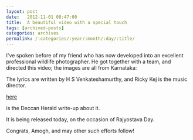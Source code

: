 ```yaml
---
layout: post
date:	2012-11-01 08:47:00
title:  A beautiful video with a special touch
tags: [archived-posts]
categories: archives
permalink: /:categories/:year/:month/:day/:title/
---
```

I've spoken before of my friend <lj user="amoghavarsha"> who has now developed into an excellent  professional wildlife photographer. He got together with a team, and directed this video; the images are all from Karnataka:

<lj-embed id="946"/>


The lyrics are written by H S Venkateshamurthy, and Ricky Kej is the music director.

<a href="http://www.deccanherald.com/content/288657/celebrating-states-wildlife-culture.html"> here </a>


is the Deccan Herald write-up about it.

It is being released today, on the occasion of Rajyostava Day.

Congrats, Amogh, and may other such efforts follow!
